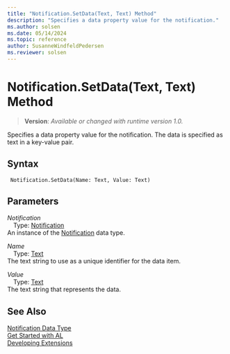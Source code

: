 ```yaml
---
title: "Notification.SetData(Text, Text) Method"
description: "Specifies a data property value for the notification."
ms.author: solsen
ms.date: 05/14/2024
ms.topic: reference
author: SusanneWindfeldPedersen
ms.reviewer: solsen
---
```

[//]: # (START>DO_NOT_EDIT)
[//]: # (IMPORTANT:Do not edit any of the content between here and the END>DO_NOT_EDIT.)
[//]: # (Any modifications should be made in the .xml files in the ModernDev repo.)
# Notification.SetData(Text, Text) Method
> **Version**: _Available or changed with runtime version 1.0._

Specifies a data property value for the notification. The data is specified as text in a key-value pair.


## Syntax
```AL
 Notification.SetData(Name: Text, Value: Text)
```
## Parameters
*Notification*  
&emsp;Type: [Notification](notification-data-type.md)  
An instance of the [Notification](notification-data-type.md) data type.  

*Name*  
&emsp;Type: [Text](../text/text-data-type.md)  
The text string to use as a unique identifier for the data item.  

*Value*  
&emsp;Type: [Text](../text/text-data-type.md)  
The text string that represents the data.  



[//]: # (IMPORTANT: END>DO_NOT_EDIT)
## See Also
[Notification Data Type](notification-data-type.md)  
[Get Started with AL](../../devenv-get-started.md)  
[Developing Extensions](../../devenv-dev-overview.md)
